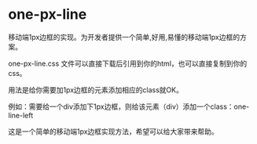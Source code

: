 # one-px-line
移动端1px边框的实现。为开发者提供一个简单,好用,易懂的移动端1px边框的方案。

one-px-line.css 文件可以直接下载后引用到你的html，也可以直接复制到你的css。

用法是给你需要加1px边框的元素添加相应的class就OK。

例如：需要给一个div添加下1px边框，则给该元素（div）添加一个class：one-line-left

这是一个简单的移动端1px边框实现方法，希望可以给大家带来帮助。